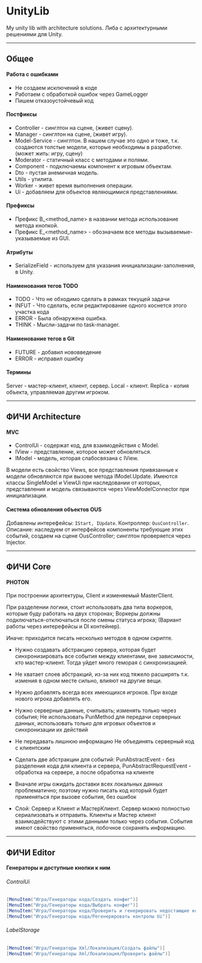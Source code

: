 # UnityLib
My unity lib with architecture solutions. 
Либа с архитектурными решениями для Unity. 

---
## Общее

#### Работа с ошибками
- Не создаем исключений в коде
- Работаем с обработкой ошибок через GameLogger
- Пишем отказоустойчевый код

#### Постфиксы
- Controller - синглтон на сцене, (живет сцену).
- Manager - синглтон на сцене, (живет игру).
- Model-Service - синглтон. В нашем случае это одно и тоже, т.к. создаются толстые модели, которые необходимы в разработке. (может жить: игру, сцену)
- Moderator - статичный класс с методами и полями.
- Component - подключаемы компонент к игровым объектам.
- Dto - пустая анемичная модель.
- Utils - утилита.
- Worker - живет время выполнения операции.
- Ui - добавляем для объектов являющимися представлениями.

#### Префиксы
- Префикс B_<method_name> в названии метода использование метода кнопкой.
- Префикс E_<method_name> - обозначаем все методы вызываемые-указываемые из GUI.

#### Атрибуты
- SerializeField - используем для указания инициализации-заполнения, в Unity.

#### Наименования тегов TODO
* TODO - Что не обходимо сделать в рамках текущей задачи
* INFUT - Что сделать, если редактирование одного коснется этого участка кода
* ERROR - Была обнаружена ошибка.
* THINK - Мысли-задачи по task-manager.

#### Наименование тегов в Git
- FUTURE - добавил нововведение
- ERROR - исправил ошибку

#### Термины
Server - мастер-клиент, клиент, сервер.
Local - клиент.
Replica - копия объекта, управляемая другим игроком.

---
## ФИЧИ Architecture

#### MVC
+ ControlUi - содержат код, для взаимодействия с Model.
+ IView - представление, которое может обновляться.
+ IModel - модель, которая слабосвязана с IView.

В модели есть свойство Views, все представления привязанные к модели обновляются при вызове метода IModel.Update. Имеются классы SingleModel и ViewUi при наследовании от которых, представления и модель связываются через ViewModelConnector при инициализации. 

#### Система обновления объектов OUS

Добавлены интерефейсы: ```IStart, IUpdate```.
Контроллер: ```OusController```.
Описание: наследуем от интерфейсов компоненты требующие этих событий, создаем на сцене OusController; синглтон проверяется через Injector.

---
## ФИЧИ Core

#### PHOTON
При построении архитектуры, Client и изменяемый MasterClient.

При разделении логики, стоит использовать два типа воркеров, которые буду работать на двух сторонах;
Воркеры должны подключаться-отключаться после смены статуса игрока;
(Вариант работы через интерефейсы и DI контейнер).

Иначе: приходится писать несколько методов в одном скрипте.

* Нужно создавать абстракцию сервера, которая будет синхронизировать все события между клиентами,
вне зависимости, кто мастер-клиент. Тогда уйдет много геморая с синхронизацией.

* Не хватает слоев абстракций, из-за них код тяжело расширять т.к. измения в одном месте сильно, влияют на другие вещи.

* Нужно добавлять всегда всех имеющихся игроков.
  При входе нового игрока добавлять его. 

* Нужно серверные данные, считывать;
  изменять только через события;
  Не использовать PunMethod для передачи серверных данных, использовать только для игровых объектов и синхронизации их действий 

* Не передавать лишнюю информацию
  Не объединять серверный код с клиентским 

* Сделать две абстракции для событий: PunAbstractEvent - без разделения кода для клиента и сервера, 
  PunAbstractRequestEvent - обработка на сервере, а после обработка на клиенте 
* Вначале игры ожидать доставки всех локальных данных проблематично; поэтому нужно 
  писать код который будет применяться при вызове события, без ошибок

* Слой: Сервер и Клиент и МастерКлиент.
  Сервер можно полностью сериализовать и отправить.
  Клиенты и Мастер клиент взаимодействуют с этими данными только через события.
  События имеют свойство применяться, побочное сохранять информацию.

---
## ФИЧИ Editor

#### Генераторы и доступные кнопки к ним

###### ControlUi

``` C#
[MenuItem("Игра/Генераторы кода/Создать конфиг")]
[MenuItem("Игра/Генераторы кода/Выбрать конфиг")]
[MenuItem("Игра/Генераторы кода/Проверить и генерировать недостающие контролы")]
[MenuItem("Игра/Генераторы кода/Регенерировать контролы Ui")]
```

###### LabelStorage

``` C#
[MenuItem("Игра/Генераторы Xml/Локализация/Создать файлы")]
[MenuItem("Игра/Генераторы Xml/Локализация/Проверить файлы")]
```

